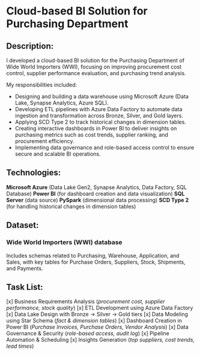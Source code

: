 # Cloud-based BI Solution for Purchasing Department
## Description:
I developed a cloud-based BI solution for the Purchasing Department of Wide World Importers (WWI), focusing on improving procurement cost control, supplier performance evaluation, and purchasing trend analysis.

My responsibilities included:
- Designing and building a data warehouse using Microsoft Azure (Data Lake, Synapse Analytics, Azure SQL).
- Developing ETL pipelines with Azure Data Factory to automate data ingestion and transformation across Bronze, Silver, and Gold layers.
- Applying SCD Type 2 to track historical changes in dimension tables.
- Creating interactive dashboards in Power BI to deliver insights on purchasing metrics such as cost trends, supplier ranking, and procurement efficiency.
- Implementing data governance and role-based access control to ensure secure and scalable BI operations.
## Technologies:
 **Microsoft Azure** (Data Lake Gen2, Synapse Analytics, Data Factory, SQL Database)
 **Power BI** (for dashboard creation and data visualization)
 **SQL Server** (data source)
 **PySpark** (dimensional data processing)
 **SCD Type 2** (for handling historical changes in dimension tables)
## Dataset:
### Wide World Importers (WWI) database
Includes schemas related to Purchasing, Warehouse, Application, and Sales, with key tables for Purchase Orders, Suppliers, Stock, Shipments, and Payments.
## Task List:
[x] Business Requirements Analysis (*procurement cost, supplier performance, stock quality*)
[x] ETL Development using Azure Data Factory
[x] Data Lake Design with Bronze → Silver → Gold tiers
[x] Data Modeling using Star Schema (*fact & dimension tables*)
[x] Dashboard Creation in Power BI (*Purchase Invoices, Purchase Orders, Vendor Analysis*)
[x] Data Governance & Security (*role-based access, audit log*)
[x] Pipeline Automation & Scheduling
[x] Insights Generation (*top suppliers, cost trends, lead times*)
